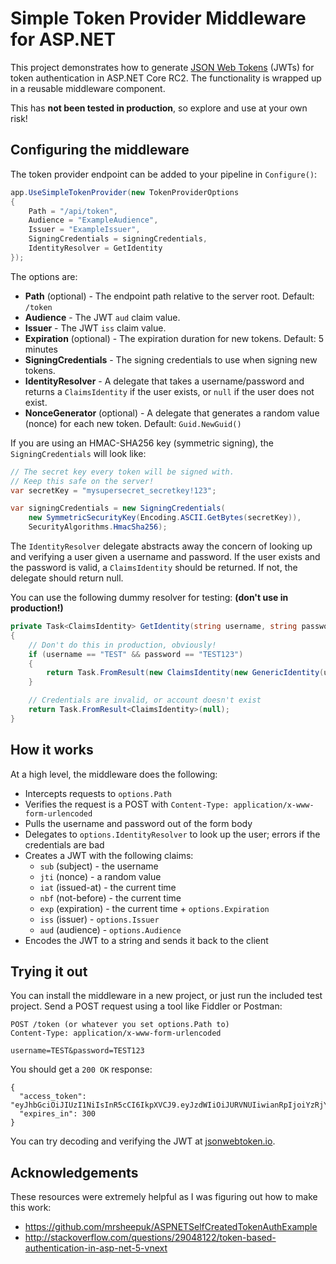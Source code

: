 # Simple Token Provider Middleware for ASP.NET

This project demonstrates how to generate [JSON Web Tokens](https://en.wikipedia.org/wiki/JSON_Web_Token) (JWTs) for token authentication in ASP.NET Core RC2. The functionality is wrapped up in a reusable middleware component.

This has **not been tested in production**, so explore and use at your own risk!

## Configuring the middleware

The token provider endpoint can be added to your pipeline in `Configure()`:

```csharp
app.UseSimpleTokenProvider(new TokenProviderOptions
{
    Path = "/api/token",
    Audience = "ExampleAudience",
    Issuer = "ExampleIssuer",
    SigningCredentials = signingCredentials,
    IdentityResolver = GetIdentity
});
```

The options are:

* **Path** (optional) - The endpoint path relative to the server root. Default: `/token`
* **Audience** - The JWT `aud` claim value.
* **Issuer** - The JWT `iss` claim value.
* **Expiration** (optional) - The expiration duration for new tokens. Default: 5 minutes
* **SigningCredentials** - The signing credentials to use when signing new tokens.
* **IdentityResolver** - A delegate that takes a username/password and returns a `ClaimsIdentity` if the user exists, or `null` if the user does not exist.
* **NonceGenerator** (optional) - A delegate that generates a random value (nonce) for each new token. Default: `Guid.NewGuid()`

If you are using an HMAC-SHA256 key (symmetric signing), the `SigningCredentials` will look like:

```csharp
// The secret key every token will be signed with.
// Keep this safe on the server!
var secretKey = "mysupersecret_secretkey!123";

var signingCredentials = new SigningCredentials(
    new SymmetricSecurityKey(Encoding.ASCII.GetBytes(secretKey)),
    SecurityAlgorithms.HmacSha256);
```

The `IdentityResolver` delegate abstracts away the concern of looking up and verifying a user given a username and password. If the user exists and the password is valid, a `ClaimsIdentity` should be returned. If not, the delegate should return null.

You can use the following dummy resolver for testing: **(don't use in production!)**

```csharp
private Task<ClaimsIdentity> GetIdentity(string username, string password)
{
    // Don't do this in production, obviously!
    if (username == "TEST" && password == "TEST123")
    {
        return Task.FromResult(new ClaimsIdentity(new GenericIdentity(username, "Token"), new Claim[] { }));
    }

    // Credentials are invalid, or account doesn't exist
    return Task.FromResult<ClaimsIdentity>(null);
}
```

## How it works

At a high level, the middleware does the following:

* Intercepts requests to `options.Path`
* Verifies the request is a POST with `Content-Type: application/x-www-form-urlencoded`
* Pulls the username and password out of the form body
* Delegates to `options.IdentityResolver` to look up the user; errors if the credentials are bad
* Creates a JWT with the following claims:
  * `sub` (subject) - the username
  * `jti` (nonce) - a random value
  * `iat` (issued-at) - the current time
  * `nbf` (not-before) - the current time
  * `exp` (expiration) - the current time + `options.Expiration`
  * `iss` (issuer) - `options.Issuer`
  * `aud` (audience) - `options.Audience`
* Encodes the JWT to a string and sends it back to the client

## Trying it out

You can install the middleware in a new project, or just run the included test project. Send a POST request using a tool like Fiddler or Postman:

```
POST /token (or whatever you set options.Path to)
Content-Type: application/x-www-form-urlencoded

username=TEST&password=TEST123
```

You should get a `200 OK` response:

```
{
  "access_token": "eyJhbGciOiJIUzI1NiIsInR5cCI6IkpXVCJ9.eyJzdWIiOiJURVNUIiwianRpIjoiYzRjYzdhMmUtMjI0OS00ZWUzLWJkM2MtYzU5MDkzYmU5MGU1IiwiaWF0IjoxNDYzNTMwMDI0LCJuYmYiOjE0NjM1MzAwMjMsImV4cCI6MTQ2MzUzMDMyMywiaXNzIjoiRXhhbXBsZUlzc3VlciIsImF1ZCI6IkV4YW1wbGVBdWRpZW5jZSJ9.mI0NPO437IuBSt5kmayy5XhNFEHVF4IyMkKsmtas6w8",
  "expires_in": 300
}
```

You can try decoding and verifying the JWT at [jsonwebtoken.io](https://jsonwebtoken.io).

## Acknowledgements

These resources were extremely helpful as I was figuring out how to make this work:

* https://github.com/mrsheepuk/ASPNETSelfCreatedTokenAuthExample
* http://stackoverflow.com/questions/29048122/token-based-authentication-in-asp-net-5-vnext
